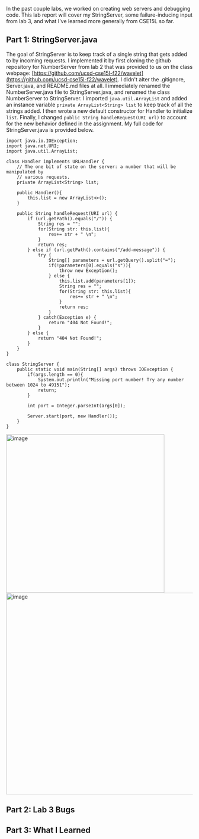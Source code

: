 In the past couple labs, we worked on creating web servers and debugging code. This lab report will cover my StringServer, some failure-inducing input from lab 3, and what I've learned more generally from CSE15L so far. 

## Part 1: StringServer.java

The goal of StringServer is to keep track of a single string that gets added to by incoming requests. 
I implemented it by first cloning the github repository for NumberServer from lab 2 that was provided to us on the class webpage: [https://github.com/ucsd-cse15l-f22/wavelet](https://github.com/ucsd-cse15l-f22/wavelet). I didn't alter the .gitignore, Server.java, and README.md files at all.
I immediately renamed the NumberServer.java file to StringServer.java, and renamed the class NumberServer to StringServer. I imported `java.util.ArrayList` and added an instance variable `private ArrayList<String> list` to keep track of all the strings added. I then wrote a new default constructor for Handler to initialize `list`. 
Finally, I changed `public String handleRequest(URI url)` to account for the new behavior defined in the assignment. My full code for StringServer.java is provided below.

```
import java.io.IOException;
import java.net.URI;
import java.util.ArrayList;

class Handler implements URLHandler {
    // The one bit of state on the server: a number that will be manipulated by
    // various requests.
    private ArrayList<String> list;

    public Handler(){
        this.list = new ArrayList<>();
    }

    public String handleRequest(URI url) {
        if (url.getPath().equals("/")) {
            String res = "";
            for(String str: this.list){
                res+= str + " \n";
            }
            return res;
        } else if (url.getPath().contains("/add-message")) {
            try {
                String[] parameters = url.getQuery().split("=");
                if(!parameters[0].equals("s")){
                    throw new Exception();
                } else {
                    this.list.add(parameters[1]);
                    String res = "";
                    for(String str: this.list){
                        res+= str + " \n";
                    }
                    return res;
                }
            } catch(Exception e) {
                return "404 Not Found!";
            }
        } else {
            return "404 Not Found!";
        }
    }
}

class StringServer {
    public static void main(String[] args) throws IOException {
        if(args.length == 0){
            System.out.println("Missing port number! Try any number between 1024 to 49151");
            return;
        }

        int port = Integer.parseInt(args[0]);

        Server.start(port, new Handler());
    }
}
```
<img width="427" alt="image" src="https://user-images.githubusercontent.com/122497388/215372612-0e178462-5d30-438d-ba48-5e64e70d1277.png">
<img width="543" alt="image" src="https://user-images.githubusercontent.com/122497388/215372737-9532b453-3209-4260-8596-fa484edb02e8.png">

## Part 2: Lab 3 Bugs

 

## Part 3: What I Learned
